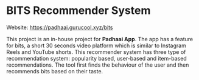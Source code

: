 # **BITS Recommender System**
Website: https://padhaai.gurucool.xyz/bits

This project is an in-house project for **Padhaai App**.
The app has a feature for bits, a short 30 seconds video platform which is similar to Instagram Reels and YouTube shorts.
This recommender system has three type of recommendation system: popularity based, user-based and item-based recommendations. The tool first finds the behaviour of the user and then recommends bits based on their taste.

